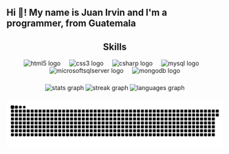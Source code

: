 <h2 align="left">Hi 👋! My name is Juan Irvin and I'm a programmer, from Guatemala</h2>

###

<div align="center">
  <h2>Skills</h2>
  <img src="https://cdn.jsdelivr.net/gh/devicons/devicon/icons/html5/html5-original.svg" height="30" alt="html5 logo"/>
  <img width="12"/>
  <img src="https://cdn.jsdelivr.net/gh/devicons/devicon/icons/css3/css3-original.svg" height="30" alt="css3 logo"/>
  <img width="12"/>
  <img src="https://cdn.jsdelivr.net/gh/devicons/devicon/icons/csharp/csharp-original.svg" height="30" alt="csharp logo"/>
  <img width="12"/>
  <img src="https://cdn.jsdelivr.net/gh/devicons/devicon/icons/mysql/mysql-original.svg" height="30" alt="mysql logo"/>
  <img width="12"/>
  <img src="https://cdn.jsdelivr.net/gh/devicons/devicon/icons/microsoftsqlserver/microsoftsqlserver-plain.svg" height="30" alt="microsoftsqlserver logo"/>
  <img width="12"/>
  <img src="https://cdn.jsdelivr.net/gh/devicons/devicon/icons/mongodb/mongodb-original.svg" height="30" alt="mongodb logo"/>
</div>

###

<div align="center">
  <img src="https://github-readme-stats.vercel.app/api?username=JuanIrvin&hide_title=false&hide_rank=false&show_icons=true&include_all_commits=true&count_private=true&disable_animations=false&theme=tokyonight&locale=es&hide_border=true" height="150" alt="stats graph"  />
  <img src="https://streak-stats.demolab.com?user=JuanIrvin&locale=es&mode=daily&theme=tokyonight&hide_border=true&border_radius=5" height="150" alt="streak graph"  />
  <img src="https://github-readme-stats.vercel.app/api/top-langs?username=JuanIrvin&locale=es&hide_title=true&layout=compact&card_width=320&langs_count=5&theme=tokyonight&hide_border=true" height="150" alt="languages graph"  />
</div>

###

<div align="center">
  <img src="https://raw.githubusercontent.com/JuanIrvin/JuanIrvin/output/github-contribution-grid-snake-dark.svg" alt="Snake animation" />
</div>
